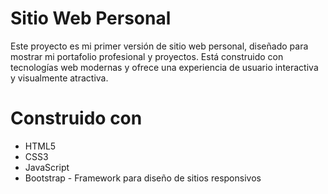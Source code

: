 # Sitio Web Personal 

Este proyecto es mi primer versión de sitio web personal, diseñado para mostrar mi portafolio profesional y proyectos. Está construido con tecnologías web modernas y ofrece una experiencia de usuario interactiva y visualmente atractiva.

# Construido con

- HTML5
- CSS3
- JavaScript
- Bootstrap - Framework para diseño de sitios responsivos
